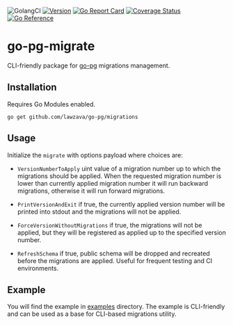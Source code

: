 ![GolangCI](https://github.com/lawzava/go-pg-migrate/workflows/golangci/badge.svg?branch=main)
[![Version](https://img.shields.io/badge/version-v1.0.6-green.svg)](https://github.com/lawzava/go-pg-migrate/releases)
[![Go Report Card](https://goreportcard.com/badge/github.com/lawzava/go-pg-migrate)](https://goreportcard.com/report/github.com/lawzava/go-pg-migrate)
[![Coverage Status](https://coveralls.io/repos/github/lawzava/go-pg-migrate/badge.svg?branch=main)](https://coveralls.io/github/lawzava/go-pg-migrate?branch=main)
[![Go Reference](https://pkg.go.dev/badge/github.com/lawzava/go-pg-migrate.svg)](https://pkg.go.dev/github.com/lawzava/go-pg-migrate)


# go-pg-migrate

CLI-friendly package for [go-pg](https://github.com/go-pg/pg) migrations management.

## Installation

Requires Go Modules enabled.

```
go get github.com/lawzava/go-pg/migrations
```

## Usage

Initialize the `migrate` with options payload where choices are:

- `VersionNumberToApply` uint value of a migration number up to which the migrations should be applied. 
When the requested migration number is lower than currently applied migration number it will run backward migrations, otherwise it will run forward migrations.
  
- `PrintVersionAndExit` if true, the currently applied version number will be printed into stdout and the migrations will not be applied.

- `ForceVersionWithoutMigrations` if true, the migrations will not be applied, but they will be registered as applied up to the specified version number.

- `RefreshSchema` if true, public schema will be dropped and recreated before the migrations are applied. Useful for frequent testing and CI environments.

## Example

You will find the example in [examples](examples) directory. The example is CLI-friendly and can be used as a base for CLI-based migrations utility.


